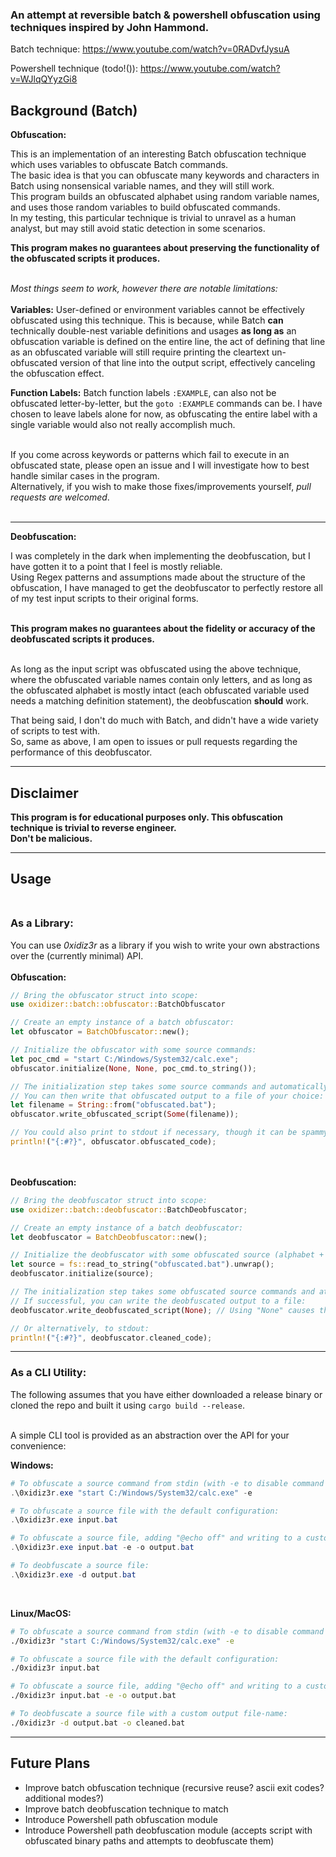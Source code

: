 ### An attempt at reversible batch & powershell obfuscation using techniques inspired by John Hammond.<br>

Batch technique: https://www.youtube.com/watch?v=0RADvfJysuA<br>

Powershell technique (todo!()): https://www.youtube.com/watch?v=WJlqQYyzGi8<br>

## Background (Batch)

**Obfuscation:**<br>

This is an implementation of an interesting Batch obfuscation technique which uses variables to obfuscate Batch commands.<br>
The basic idea is that you can obfuscate many keywords and characters in Batch using nonsensical variable names, and they will still work.<br>
This program builds an obfuscated alphabet using random variable names, and uses those random variables to build obfuscated commands.<br>
In my testing, this particular technique is trivial to unravel as a human analyst, but may still avoid static detection in some scenarios.<br>

**This program makes no guarantees about preserving the functionality of the obfuscated scripts it produces.**<br><br>

*Most things seem to work, however there are notable limitations:*<br><br>
**Variables:** User-defined or environment variables cannot be effectively obfuscated using this technique.
This is because, while Batch **can** technically double-nest variable definitions and usages **as long as** an obfuscation variable is defined on the entire line,
the act of defining that line as an obfuscated variable will still require printing the cleartext un-obfuscated version of that line into the output script, effectively canceling the obfuscation effect.<br>

**Function Labels:** Batch function labels `:EXAMPLE`, can also not be obfuscated letter-by-letter, but the `goto :EXAMPLE` commands can be.
I have chosen to leave labels alone for now, as obfuscating the entire label with a single variable would also not really accomplish much.<br><br>

If you come across keywords or patterns which fail to execute in an obfuscated state, please open an issue and I will investigate how to best handle similar cases in the program.<br>
Alternatively, if you wish to make those fixes/improvements yourself, *pull requests are welcomed*.<br><br>

---

**Deobfuscation:**<br>

I was completely in the dark when implementing the deobfuscation, but I have gotten it to a point that I feel is mostly reliable.<br>
Using Regex patterns and assumptions made about the structure of the obfuscation, I have managed to get the deobfuscator to perfectly restore all of my test input scripts to their original forms.<br><br>

**This program makes no guarantees about the fidelity or accuracy of the deobfuscated scripts it produces.**<br><br>

As long as the input script was obfuscated using the above technique, where the obfuscated variable names contain only letters, 
and as long as the obfuscated alphabet is mostly intact (each obfuscated variable used needs a matching definition statement), the deobfuscation **should** work.<br>

That being said, I don't do much with Batch, and didn't have a wide variety of scripts to test with.<br>
So, same as above, I am open to issues or pull requests regarding the performance of this deobfuscator.<br>

---


## Disclaimer

**This program is for educational purposes only. This obfuscation technique is trivial to reverse engineer.**<br>
**Don't be malicious.**

---

## Usage <br><br>

### As a Library: <br>

You can use *0xidiz3r* as a library if you wish to write your own abstractions over the (currently minimal) API.<br><br>
**Obfuscation:**<br>
```rust
// Bring the obfuscator struct into scope:
use oxidizer::batch::obfuscator::BatchObfuscator

// Create an empty instance of a batch obfuscator:
let obfuscator = BatchObfuscator::new();

// Initialize the obfuscator with some source commands:
let poc_cmd = "start C:/Windows/System32/calc.exe";
obfuscator.initialize(None, None, poc_cmd.to_string());

// The initialization step takes some source commands and automatically obfuscates them.
// You can then write that obfuscated output to a file of your choice:
let filename = String::from("obfuscated.bat");
obfuscator.write_obfuscated_script(Some(filename));

// You could also print to stdout if necessary, though it can be spammy and copy/pasting might be unreliable:
println!("{:#?}", obfuscator.obfuscated_code);
```
<br><br>
**Deobfuscation:**<br>
```rust
// Bring the deobfuscator struct into scope:
use oxidizer::batch::deobfuscator::BatchDeobfuscator;

// Create an empty instance of a batch deobfuscator:
let deobfuscator = BatchDeobfuscator::new();

// Initialize the deobfuscator with some obfuscated source (alphabet + commands):
let source = fs::read_to_string("obfuscated.bat").unwrap();
deobfuscator.initialize(source);

// The initialization step takes some obfuscated source commands and attempts to deobfuscate them.
// If successful, you can write the deobfuscated output to a file:
deobfuscator.write_deobfuscated_script(None); // Using "None" causes the method to use a default filename: "deobfuscated.bat".

// Or alternatively, to stdout:
println!("{:#?}", deobfuscator.cleaned_code);
```

---

### As a CLI Utility: <br>
The following assumes that you have either downloaded a release binary or cloned the repo and built it using `cargo build --release`.<br><br>

A simple CLI tool is provided as an abstraction over the API for your convenience:<br>

**Windows:**<br>
```powershell
# To obfuscate a source command from stdin (with -e to disable command echoing):
.\0xidiz3r.exe "start C:/Windows/System32/calc.exe" -e

# To obfuscate a source file with the default configuration:
.\0xidiz3r.exe input.bat

# To obfuscate a source file, adding "@echo off" and writing to a custom output file:
.\0xidiz3r.exe input.bat -e -o output.bat

# To deobfuscate a source file:
.\0xidiz3r.exe -d output.bat
```
<br>

**Linux/MacOS:**<br>
```bash
# To obfuscate a source command from stdin (with -e to disable command echoing):
./0xidiz3r "start C:/Windows/System32/calc.exe" -e

# To obfuscate a source file with the default configuration:
./0xidiz3r input.bat

# To obfuscate a source file, adding "@echo off" and writing to a custom output file:
./0xidiz3r input.bat -e -o output.bat

# To deobfuscate a source file with a custom output file-name:
./0xidiz3r -d output.bat -o cleaned.bat
```

---

## Future Plans

- Improve batch obfuscation technique (recursive reuse? ascii exit codes? additional modes?)
- Improve batch deobfuscation technique to match
- Introduce Powershell path obfuscation module
- Introduce Powershell path deobfuscation module (accepts script with obfuscated binary paths and attempts to deobfuscate them)